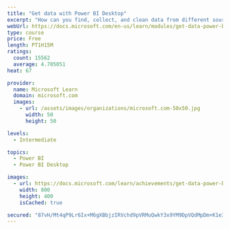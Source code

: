 ```yaml
---
title: "Get data with Power BI Desktop"
excerpt: "How can you find, collect, and clean data from different sources? Power BI is a tool for making sense of your data. You will learn tricks to make data-gathering easier."
webUrl: https://docs.microsoft.com/en-us/learn/modules/get-data-power-bi/
type: course
price: Free
length: PT1H15M
ratings:
  count: 15562
  average: 4.705051
heat: 67

provider:
  name: Microsoft Learn
  domain: microsoft.com
  images:
    - url: /assets/images/organizations/microsoft.com-50x50.jpg
      width: 50
      height: 50

levels:
  - Intermediate

topics:
  - Power BI
  - Power BI Desktop

images:
  - url: https://docs.microsoft.com/learn/achievements/get-data-power-bi-desktop-social.png
    width: 800
    height: 400
    isCached: true

secured: "87vH/Mt4qP9Lr6Ix+M6gXBbjzIRVchd9pVRMuQwkY3x9YM9DpVQdMpDm+K1e3lRk1zcL4T3qnBSVkWBydP2H+kFVx3dW3Lh35tr3Mew6eDCmBiv6zOoBE93ujkeH6/JTVtPrWeZTy5ZcPUCUYEWEjtFeZ2JImrmltI221zcOG6P3RjiN8D5v9W2EmvWVprqiuXJ4tjZrx+eaxbevIM+UDv7rmcplwhL4cW/MXCx7t+VMn+T9evc0yZT+BQY153lQ3oLuH5YUElasrRysHhwPBSyDqpiqaikjVrI4n5lLCyTzTI/TOIQRsydREQXgXSW1AGSZWXIplx21B9cWBwDMI2nmIjb9hXL7tNs1wWTmy1n0DnaBLn0TJbY3VDDpLv1tFGL2trbflmV7f0j25wsqjWnMnVzgOASvStHybW4jPZHHVZS/cLDzbBF1JMHmyyQ+;GB1bhgw5Rb7gvLv+oAfbYg=="
---
```


